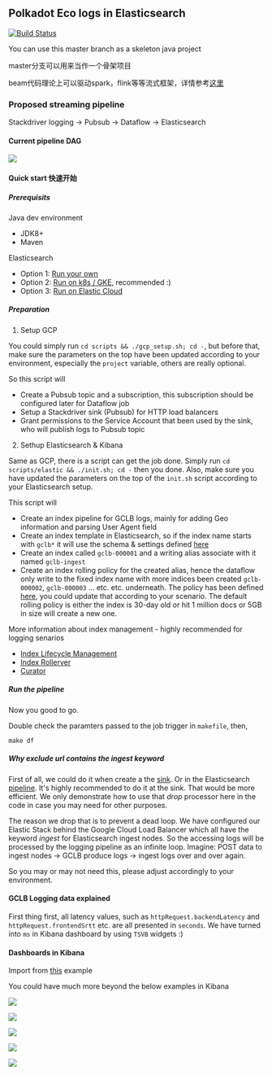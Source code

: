## Polkadot Eco logs in Elasticsearch

[![Build Status](https://jenkins.bindiego.com/buildStatus/icon?job=raycom-gclb-log)](https://jenkins.bindiego.com/job/raycom-gclb-log/)

You can use this master branch as a skeleton java project

master分支可以用来当作一个骨架项目

beam代码理论上可以驱动spark，flink等等流式框架，详情参考[这里](https://beam.apache.org/documentation/runners/capability-matrix/)

### Proposed streaming pipeline

Stackdriver logging -> Pubsub -> Dataflow -> Elasticsearch

#### Current pipeline DAG
![](https://raw.githubusercontent.com/cloudymoma/raycom/gcp-lb-log/miscs/pipeline_dag.png)

#### Quick start 快速开始

##### Prerequisits

Java dev environment
- JDK8+
- Maven

Elasticsearch
- Option 1: [Run your own](https://github.com/bindiego/local_services/tree/develop/elastic)
- Option 2: [Run on k8s / GKE](https://github.com/bindiego/local_services/tree/develop/k8s/gke/elastic), recommended :)
- Option 3: [Run on Elastic Cloud](https://cloud.elastic.co/)

##### Preparation

1. Setup GCP

You could simply run `cd scripts && ./gcp_setup.sh; cd -`, but before that, make sure the parameters on the top have been updated according to your environment, especially the `project` variable, others are really optional.

So this script will

- Create a Pubsub topic and a subscription, this subscription should be configured later for Dataflow job
- Setup a Stackdriver sink (Pubsub) for HTTP load balancers
- Grant permissions to the Service Account that been used by the sink, who will publish logs to Pubsub topic

2. Sethup Elasticsearch & Kibana

Same as GCP, there is a script can get the job done. Simply run `cd scripts/elastic && ./init.sh; cd -` then you done. Also, make sure you have updated the parameters on the top of the `init.sh` script according to your Elasticsearch setup.

This script will

- Create an index pipeline for GCLB logs, mainly for adding Geo information and parsing User Agent field
- Create an index template in Elasticsearch, so if the index name starts with `gclb*` it will use the schema & settings defined [here](https://github.com/cloudymoma/raycom/blob/gcp-lb-log/scripts/elastic/index-gclb-template.json)
- Create an index called `gclb-000001` and a writing alias associate with it named `gclb-ingest`
- Create an index rolling policy for the created alias, hence the dataflow only write to the fixed index name with more indices been created `gclb-000002`, `gclb-000003` ... etc. etc. underneath. The policy has been defined [here](https://github.com/cloudymoma/raycom/blob/gcp-lb-log/scripts/elastic/init.sh#L47), you could update that according to your scenario. The default rolling policy is either the index is 30-day old or hit 1 million docs or 5GB in size will create a new one.

More information about index management - highly recommended for logging senarios

- [Index Lifecycle Management](https://www.elastic.co/guide/en/elasticsearch/reference/current/index-lifecycle-management.html)
- [Index Rollerver](https://www.elastic.co/blog/managing-time-based-indices-efficiently)
- [Curator](https://www.elastic.co/guide/en/elasticsearch/client/curator/current/index.html)

##### Run the pipeline

Now you good to go.

Double check the paramters passed to the job trigger in `makefile`, then,

```
make df
```

##### Why exclude url contains the *ingest* keyword

First of all, we could do it when create a the [sink](https://github.com/cloudymoma/raycom/blob/gcp-lb-log/scripts/gcp_setup.sh#L16-L17). Or in the Elasticsearch [pipeline](https://github.com/cloudymoma/raycom/blob/gcp-lb-log/scripts/elastic/index-gclb-pipeline.json#L4-L8). It's highly recommended to do it at the sink. That would be more efficient. We only demonstrate how to use that *drop* processor here in the code in case you may need for other purposes.

The reason we drop that is to prevent a dead loop. We have configured our Elastic Stack behind the Google Cloud Load Balancer which all have the keyword *ingest* for Elasticsearch ingest nodes. So the accessing logs will be processed by the logging pipeline as an infinite loop. Imagine: POST data to ingest nodes -> GCLB produce logs -> ingest logs over and over again. 

So you may or may not need this, please adjust accordingly to your environment.

#### GCLB Logging data explained

First thing first, all latency values, such as `httpRequest.backendLatency` and `httpRequest.frontendSrtt` etc. are all presented in `seconds`. We have turned into `ms` in Kibana dashboard by using `TSVB` widgets :)

#### Dashboards in Kibana

Import from [this](https://github.com/cloudymoma/raycom/blob/gcp-lb-log/scripts/elastic/gclb_dashboard.ndjson) example

You could have much more beyond the below examples in Kibana

![](https://raw.githubusercontent.com/cloudymoma/raycom/gcp-lb-log/miscs/gclb-dash1.png)

![](https://raw.githubusercontent.com/cloudymoma/raycom/gcp-lb-log/miscs/gclb-dash2.png)

![](https://raw.githubusercontent.com/cloudymoma/raycom/gcp-lb-log/miscs/gclb-dash3.png)

![](https://raw.githubusercontent.com/cloudymoma/raycom/gcp-lb-log/miscs/gclb-dash4.png)

![](https://raw.githubusercontent.com/cloudymoma/raycom/gcp-lb-log/miscs/gclb-dash5.png)
